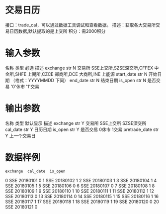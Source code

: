 # 交易日历
接口：trade_cal，可以通过数据工具调试和查看数据。
描述：获取各大交易所交易日历数据,默认提取的是上交所
积分：需2000积分

# 输入参数

名称	类型	必选	描述
exchange	str	N	交易所 SSE上交所,SZSE深交所,CFFEX 中金所,SHFE 上期所,CZCE 郑商所,DCE 大商所,INE 上能源
start_date	str	N	开始日期 （格式：YYYYMMDD 下同）
end_date	str	N	结束日期
is_open	str	N	是否交易 '0'休市 '1'交易
# 输出参数

名称	类型	默认显示	描述
exchange	str	Y	交易所 SSE上交所 SZSE深交所
cal_date	str	Y	日历日期
is_open	str	Y	是否交易 0休市 1交易
pretrade_date	str	Y	上一个交易日

# 数据样例

    exchange  cal_date  is_open
0           SSE  20180101        0
1           SSE  20180102        1
2           SSE  20180103        1
3           SSE  20180104        1
4           SSE  20180105        1
5           SSE  20180106        0
6           SSE  20180107        0
7           SSE  20180108        1
8           SSE  20180109        1
9           SSE  20180110        1
10          SSE  20180111        1
11          SSE  20180112        1
12          SSE  20180113        0
13          SSE  20180114        0
14          SSE  20180115        1
15          SSE  20180116        1
16          SSE  20180117        1
17          SSE  20180118        1
18          SSE  20180119        1
19          SSE  20180120        0
20          SSE  20180121        0
